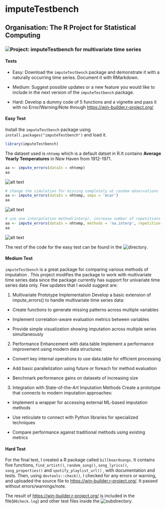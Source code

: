 # imputeTestbench

## Organisation: The R Project for Statistical Computing

### ![Project: imputeTestbench for multivariate time series](https://github.com/rstats-gsoc/gsoc2023/wiki/imputeTestbench-for-multivariate-time-series)

#### Tests
- Easy: Download the `imputeTestbench` package and demonstrate it with a naturally occurring time series. Document it with RMarkdown.

- Medium: Suggest possible updates or a new feature you would like to include in the next version of the `imputeTestbench` package.

- Hard: Develop a dummy code of 5 functions and a vignette and pass it with no Error/Warning/Note through <https://win-builder.r-project.org/>
  
#### Easy Test
Install the `imputeTestbench` package using `install.packages("imputeTestbench")` and load it.

``` r
library(imputeTestbench)
```
The dataset used is `nhtemp` which is a default datset in R.It contains **Average Yearly Temperatures** in New Haven from 1912-1971.

```r
aa <- impute_errors(dataIn = nhtemp)
aa
```
![alt text](https://github.com/avinabneogy23/imputeTestbench/blob/main/Easy%20test/index_1.png)
```r
# change the simulation for missing completely at random observations
aa <- impute_errors(dataIn = nhtemp, smps = 'mcar')
aa
```
![alt text](https://github.com/avinabneogy23/imputeTestbench/blob/main/Easy%20test/index_2.png)
```r
# use one interpolation method(interp), increase number of repetitions
aa <- impute_errors(dataIn = nhtemp, methods = 'na.interp', repetition = 100)
aa
```
![alt text](https://github.com/avinabneogy23/imputeTestbench/blob/main/Easy%20test/index_3.png)

The rest of the code for the easy test can be found in the ![directory](https://github.com/avinabneogy23/GSOC-23/tree/main/Easy%20test).

#### Medium Test
`imputeTestbench` is a great package for comparing various methods of imputation . This project modifies the package to work with multivariate time series data since the package currently has support for univariate time series data only. Few updates that I would suggest are:

1. Multivariate Prototype Implementation
Develop a basic extension of impute_errors() to handle multivariate time series data:

- Create functions to generate missing patterns across multiple variables

- Implement correlation-aware evaluation metrics between variables

- Provide simple visualization showing imputation across multiple series simultaneously


2. Performance Enhancement with data.table
Implement a performance improvement using modern data structures:

- Convert key internal operations to use data.table for efficient processing

- Add basic parallelization using future or foreach for method evaluation

- Benchmark performance gains on datasets of increasing size


3. Integration with State-of-the-Art Imputation Methods
Create a prototype that connects to modern imputation approaches:

- Implement a wrapper for accessing external ML-based imputation methods

- Use reticulate to connect with Python libraries for specialized techniques

- Compare performance against traditional methods using existing metrics


#### Hard Test
For the final test, I created a R package called `billboardsongs`. It contains five functions, `find_artist()`, `random_song()`, `song_lyrics()`, `song_properties()` and `spotify_playlist_url()` , with documentation and tests. Then, using `devtools::check()`, I checked for any errors or warning, and uploaded the source file to <https://win-builder.r-project.org/>. It passed without errors/warnings/note.

The result of <https://win-builder.r-project.org/> is included in the file(`00check.log`) and other test files inside the ![subdirectory](https://github.com/avinabneogy23/GSOC-23/tree/main/Hard%20test).


